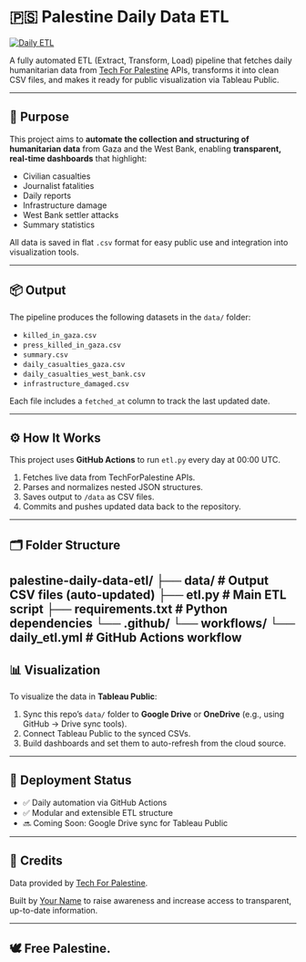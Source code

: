# 🇵🇸 Palestine Daily Data ETL

[![Daily ETL](https://github.com/YOUR_USERNAME/palestine-daily-data-etl/actions/workflows/daily_etl.yml/badge.svg)](https://github.com/YOUR_USERNAME/palestine-daily-data-etl/actions/workflows/daily_etl.yml)

A fully automated ETL (Extract, Transform, Load) pipeline that fetches daily humanitarian data from [Tech For Palestine](https://data.techforpalestine.org/) APIs, transforms it into clean CSV files, and makes it ready for public visualization via Tableau Public.

---

## 🎯 Purpose

This project aims to **automate the collection and structuring of humanitarian data** from Gaza and the West Bank, enabling **transparent, real-time dashboards** that highlight:

- Civilian casualties  
- Journalist fatalities  
- Daily reports  
- Infrastructure damage  
- West Bank settler attacks  
- Summary statistics  

All data is saved in flat `.csv` format for easy public use and integration into visualization tools.

---

## 📦 Output

The pipeline produces the following datasets in the `data/` folder:

- `killed_in_gaza.csv`
- `press_killed_in_gaza.csv`
- `summary.csv`
- `daily_casualties_gaza.csv`
- `daily_casualties_west_bank.csv`
- `infrastructure_damaged.csv`

Each file includes a `fetched_at` column to track the last updated date.

---

## ⚙️ How It Works

This project uses **GitHub Actions** to run `etl.py` every day at 00:00 UTC.

1. Fetches live data from TechForPalestine APIs.
2. Parses and normalizes nested JSON structures.
3. Saves output to `/data` as CSV files.
4. Commits and pushes updated data back to the repository.

---

## 🗂️ Folder Structure

palestine-daily-data-etl/
├── data/ # Output CSV files (auto-updated)
├── etl.py # Main ETL script
├── requirements.txt # Python dependencies
└── .github/
└── workflows/
└── daily_etl.yml # GitHub Actions workflow
---

## 📊 Visualization

To visualize the data in **Tableau Public**:

1. Sync this repo’s `data/` folder to **Google Drive** or **OneDrive** (e.g., using GitHub → Drive sync tools).
2. Connect Tableau Public to the synced CSVs.
3. Build dashboards and set them to auto-refresh from the cloud source.

---

## 🚀 Deployment Status

- ✅ Daily automation via GitHub Actions  
- ✅ Modular and extensible ETL structure  
- 🔜 Coming Soon: Google Drive sync for Tableau Public

---

## 🙌 Credits

Data provided by [Tech For Palestine](https://data.techforpalestine.org/).

Built by [Your Name](https://github.com/YOUR_USERNAME) to raise awareness and increase access to transparent, up-to-date information.

---

## 🕊️ Free Palestine.
